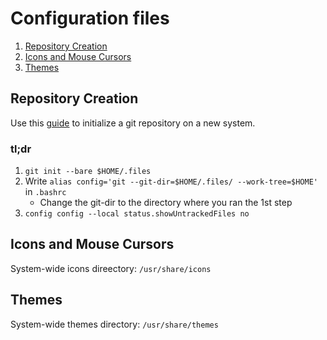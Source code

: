# Configuration files

1. [Repository Creation](#repository-creation)
2. [Icons and Mouse Cursors](#icons-and-mouse-cursors)
3. [Themes](#themes)

## Repository Creation
Use this [guide](https://www.atlassian.com/git/tutorials/dotfiles) to initialize a git repository on a new system.

### tl;dr
1. `git init --bare $HOME/.files`
2. Write `alias config='git --git-dir=$HOME/.files/ --work-tree=$HOME'` in `.bashrc`
    - Change the git-dir to the directory where you ran the 1st step
3. `config config --local status.showUntrackedFiles no`

## Icons and Mouse Cursors
System-wide icons direectory: `/usr/share/icons`

## Themes
System-wide themes directory: `/usr/share/themes`
